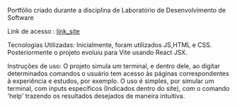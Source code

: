 Portfólio criado durante a disciplina de Laboratório de Desenvolvimento de Software

Link de acesso : [link_site](https://portfolio-pedro-maia.vercel.app/)

Tecnologias Utilizadas: Inicialmente, foram utilizados JS,HTML e CSS. Posteriormente o projeto evoluiu para Vite usando React JSX.

Instruções de uso: O projeto simula um terminal, e dentro dele, ao digitar determinados comandos o usuário tem acesso às páginas correspondentes à experiência e estudos, por exemplo. O uso é simples, por simular um terminal, com inputs específicos (Indicados dentro do site), com o comando 'help' trazendo os resultados desejados de maneira intuitiva.
